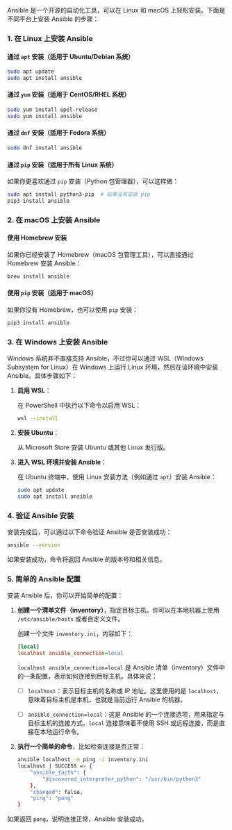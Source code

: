 Ansible 是一个开源的自动化工具，可以在 Linux 和 macOS 上轻松安装。下面是不同平台上安装 Ansible 的步骤：

### 1. **在 Linux 上安装 Ansible**

#### 通过 `apt` 安装（适用于 Ubuntu/Debian 系统）

```bash
sudo apt update
sudo apt install ansible
```

#### 通过 `yum` 安装（适用于 CentOS/RHEL 系统）

```bash
sudo yum install epel-release
sudo yum install ansible
```

#### 通过 `dnf` 安装（适用于 Fedora 系统）

```bash
sudo dnf install ansible
```

#### 通过 `pip` 安装（适用于所有 Linux 系统）

如果你更喜欢通过 `pip` 安装（Python 包管理器），可以这样做：

```bash
sudo apt install python3-pip  # 如果没有安装 pip
pip3 install ansible
```

### 2. **在 macOS 上安装 Ansible**

#### 使用 Homebrew 安装

如果你已经安装了 Homebrew（macOS 包管理工具），可以直接通过 Homebrew 安装 Ansible：

```bash
brew install ansible
```

#### 使用 `pip` 安装（适用于 macOS）

如果你没有 Homebrew，也可以使用 `pip` 安装：

```bash
pip3 install ansible
```

### 3. **在 Windows 上安装 Ansible**

Windows 系统并不直接支持 Ansible，不过你可以通过 WSL（Windows Subsystem for Linux）在 Windows 上运行 Linux 环境，然后在该环境中安装 Ansible。具体步骤如下：

1. **启用 WSL**：

   在 PowerShell 中执行以下命令以启用 WSL：

   ```bash
   wsl --install
   ```

2. **安装 Ubuntu**：

   从 Microsoft Store 安装 Ubuntu 或其他 Linux 发行版。

3. **进入 WSL 环境并安装 Ansible**：

   在 Ubuntu 终端中，使用 Linux 安装方法（例如通过 `apt`）安装 Ansible：

   ```bash
   sudo apt update
   sudo apt install ansible
   ```

### 4. **验证 Ansible 安装**

安装完成后，可以通过以下命令验证 Ansible 是否安装成功：

```bash
ansible --version
```

如果安装成功，命令将返回 Ansible 的版本号和相关信息。

### 5. **简单的 Ansible 配置**

安装 Ansible 后，你可以开始简单的配置：

1. **创建一个清单文件（inventory）**，指定目标主机。你可以在本地机器上使用 `/etc/ansible/hosts` 或者自定义文件。

   创建一个文件 `inventory.ini`，内容如下：

   ```ini
   [local]
   localhost ansible_connection=local
   ```

    `localhost ansible_connection=local` 是 Ansible 清单（inventory）文件中的一条配置，表示如何连接到目标主机。具体来说：

   - [ ] `localhost`：表示目标主机的名称或 IP 地址。这里使用的是 `localhost`，意味着目标主机是本机，也就是当前运行 Ansible 的机器。

   - [ ] `ansible_connection=local`：这是 Ansible 的一个连接选项，用来指定与目标主机的连接方式。`local` 连接意味着不使用 SSH 或远程连接，而是直接在本地运行命令。

     

2. **执行一个简单的命令**，比如检查连接是否正常：

   ```bash
   ansible localhost -m ping -i inventory.ini
   localhost | SUCCESS => {
       "ansible_facts": {
           "discovered_interpreter_python": "/usr/bin/python3"
       },
       "changed": false,
       "ping": "pong"
   }
   ```

如果返回 `pong`，说明连接正常，Ansible 安装成功。
